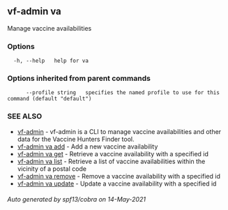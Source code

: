 ## vf-admin va

Manage vaccine availabilities

### Options

```
  -h, --help   help for va
```

### Options inherited from parent commands

```
      --profile string   specifies the named profile to use for this command (default "default")
```

### SEE ALSO

* [vf-admin](vf-admin.md)	 - vf-admin is a CLI to manage vaccine availabilities and other data for the Vaccine Hunters Finder tool.
* [vf-admin va add](vf-admin_va_add.md)	 - Add a new vaccine availability
* [vf-admin va get](vf-admin_va_get.md)	 - Retrieve a vaccine availability with a specified id
* [vf-admin va list](vf-admin_va_list.md)	 - Retrieve a list of vaccine availabilities within the vicinity of a postal code
* [vf-admin va remove](vf-admin_va_remove.md)	 - Remove a vaccine availability with a specified id
* [vf-admin va update](vf-admin_va_update.md)	 - Update a vaccine availability with a specified id

###### Auto generated by spf13/cobra on 14-May-2021
